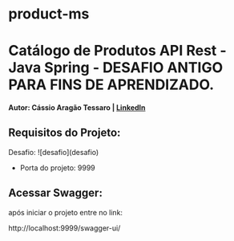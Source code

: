 # product-ms

# Catálogo de Produtos API Rest - Java Spring - DESAFIO ANTIGO PARA FINS DE APRENDIZADO.

#### Autor: Cássio Aragão Tessaro | [LinkedIn](https://www.linkedin.com/in/ctessaro/)

## Requisitos do Projeto:

Desafio: ![desafio](desafio\)

- Porta do projeto: 9999

## Acessar Swagger:

após iniciar o projeto entre no link:

http://localhost:9999/swagger-ui/
